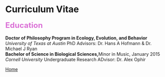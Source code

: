 <body>
		
<div class="container">
<div class="blurb">
<h1>Curriculum Vitae</h1>
	
<p><b><font size="5", color="orchid">Education</font></b><br>
<br>
<b>Doctor of Philosophy Program in Ecology, Evolution, and Behavior</b> <br>
<em> University of Texas at Austin </em> PhD Advisors: Dr. Hans A Hofmann & Dr. Michael J Ryan <br>
<b>Bachelor of Science in Biological Sciences,</b>Minor in Music, January 2015 <br>
<em> Cornell University </em> Undergraduate Research ADvisor: Dr. Alex Ophir <br>
</p>
	
<a href="../">Home</a>

